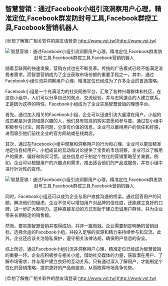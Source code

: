 ## **智慧营销：通过Facebook小组引流洞察用户心理，精准定位,Facebook群发防封号工具,Facebook群控工具,Facebook营销机器人**

[😍想了解推广相关软件的朋友请登录 http://www.vst.tw](http://www.vst.tw)

 <center><img src="https://vst.tw/MP4/tuiguang/png/7.png" alt="智慧营销：通过Facebook小组引流洞察用户心理，精准定位,Facebook群发防封号工具,Facebook群控工具,Facebook营销机器人"></center>

随着互联网的快速发展，营销方式也在不断变革。传统的广告模式已经不能满足消费者需求，而智慧营销成为了企业获取市场份额的重要手段之一。其中，通过Facebook小组引流并洞察用户心理，精准定位已经成为了许多企业的首选策略。

Facebook小组是一个充满活力的社交网络平台，汇聚了各种兴趣群体和社区。在这些小组中，人们可以分享自己的观点、交流经验，并与志同道合的人建立联系。正是因为这样的特性，Facebook小组成为了企业实施智慧营销的理想平台。

首先，通过加入相关的Facebook小组，企业可以迅速引流大量潜在用户。小组的成员都是对该领域感兴趣的人，他们具有较高的购买意愿和参与度。通过在小组中积极参与讨论，回答问题，分享有价值的信息，企业可以赢得用户的信任和好感，进而吸引他们前往企业的官方网站或在线商店。

其次，通过在Facebook小组中观察和洞察用户的行为和心理，企业可以更加精准地定位目标用户。小组成员的互动和讨论提供了宝贵的市场洞察，企业可以了解用户的需求、偏好和购买习惯。这些信息对于制定个性化的营销策略至关重要。例如，企业可以根据用户的兴趣点和需求，推出适合他们的产品或服务，并在小组中进行针对性的宣传。

 <center><img src="https://vst.tw/MP4/tuiguang/png/4.png" alt="智慧营销：通过Facebook小组引流洞察用户心理，精准定位,Facebook群发防封号工具,Facebook群控工具,Facebook营销机器人"></center>

同时，Facebook小组还可以成为企业与用户直接沟通的桥梁。通过回答用户的问题，解决他们的疑虑，企业不仅可以增加用户对品牌的信任度，还能建立良好的口碑，进一步扩大影响力。这种直接互动的方式有助于建立忠诚用户群体，并为企业带来长期稳定的销售额。

然而，要实施智慧营销并取得成功，并非一蹴而就。企业需要制定明确的营销目标，选择合适的Facebook小组，并投入足够的资源和精力来持续参与和交流。此外，企业还应该关注隐私保护，遵守相关法律法规，确保用户信息的安全。

综上所述，通过Facebook小组引流并洞察用户心理，精准定位已经成为智慧营销的重要一环。企业应积极参与相关小组，借助社交媒体的力量，获取潜在用户、了解市场需求，并与用户建立良好的互动关系。只有通过深入了解用户，才能制定个性化的营销策略，提供更好的产品和服务，从而取得市场竞争优势。

[😍想了解推广相关软件的朋友请登录 http://www.vst.tw](http://www.vst.tw)



